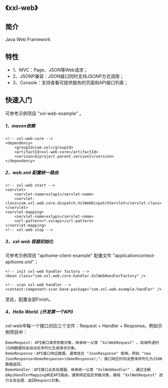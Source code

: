 ## 《xxl-web》

## 简介
Java Web Framework

## 特性
- 1、MVC：Page、JSON等Web请求；
- 2、JSONP兼容：JSON接口同时支持JSONP方式调用；
- 3、Console：支持查看可提供服务的页面和API接口列表；

## 快速入门

可参考示例项目 "xxl-web-example" 。

##### 1、maven依赖

```
<!-- xxl-web-core -->
<dependency>
    <groupId>com.xxl</groupId>
    <artifactId>xxl-web-core</artifactId>
    <version>${project.parent.version}</version>
</dependency>
```

##### 2、web.xml 配置统一路由

```
<!-- xxl-web start -->
<servlet>
    <servlet-name>xxlapi</servlet-name>
    <servlet-class>com.xxl.web.core.dispatch.XxlWebDispatchServlet</servlet-class>
</servlet>
<servlet-mapping>
    <servlet-name>xxlapi</servlet-name>
    <url-pattern>*.xxlapi</url-pattern>
</servlet-mapping>
<!-- xxl-web stop -->
```

##### 3、xxl-web 容器初始化

可参考示例项目 "apihome-client-example" 配置文件 "applicationcontext-apihome.xml"；

```
<!-- init xxl-web handler factory -->
<bean class="com.xxl.web.core.handler.XxlWebHandlerFactory" />

<!-- scan xxl-web handler -->
<context:component-scan base-package="com.xxl.web.example.handler" />
```

至此，配置全部Finish。

##### 4、Hello World. (开发第一个API)

xxl-web中每一个接口对应三个文件：Request + Handler + Response。例如示例项目中：

    DemoRequest: API接口请求参数对象，继承统一父类 "XxlWebRequest" 。前端传递的JSON数据将会自动反序列化生成请求对象。
    DemoResponse：API接口响应数据，通常结合 "JsonResponse" 使用。例如 "new JsonResponse<DemoResponse>(demoResponse);"，接口响应时将会整体序列化为JSON数据返回。
    DemoHandler：API接口业务处理器，继承统一父类 "XxlWebHandler" ，通过注解@ApiHandlerMapping绑定API路由。通常绑定指定参数对象，接收 "XxlWebRequest" 进行业务处理，返回Request对象。


    

